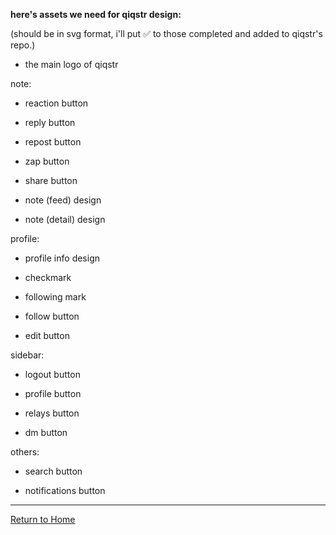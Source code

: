**here's assets we need for qiqstr design:**

(should be in svg format, i'll put ✅ to those completed and added to qiqstr's repo.)

- the main logo of qiqstr

note:

- reaction button

- reply button

- repost button

- zap button

- share button

- note (feed) design

- note (detail) design

profile:

- profile info design

- checkmark

- following mark

- follow button

- edit button

sidebar:

- logout button

- profile button

- relays button

- dm button

others:

- search button

- notifications button

---
[Return to Home](https://untreu.me)

